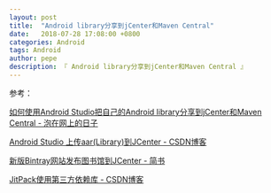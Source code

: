```yaml
---
layout: post
title:  "Android library分享到jCenter和Maven Central"
date:   2018-07-28 17:08:00 +0800
categories: Android
tags: Android
author: pepe
description: 『 Android library分享到jCenter和Maven Central 』
---
```















参考：

[如何使用Android Studio把自己的Android library分享到jCenter和Maven Central - 泡在网上的日子](http://www.jcodecraeer.com/plus/view.php?aid=3097)

[Android Studio 上传aar(Library)到JCenter - CSDN博客](https://blog.csdn.net/zyw_java/article/details/60336189)

[新版Bintray网站发布图书馆到JCenter - 简书](https://www.jianshu.com/p/6a6eca8c24c4)

[JitPack使用第三方依赖库 - CSDN博客](https://blog.csdn.net/wu_wxc/article/details/53705607)






